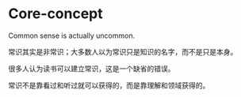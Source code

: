 # Core-concept

Common sense is actually uncommon. 

常识其实是非常识；大多数人以为常识只是知识的名字，而不是只是本身。

很多人认为读书可以建立常识，这是一个缺省的错误。

常识不是靠看过和听过就可以获得的，而是靠理解和领域获得的。

